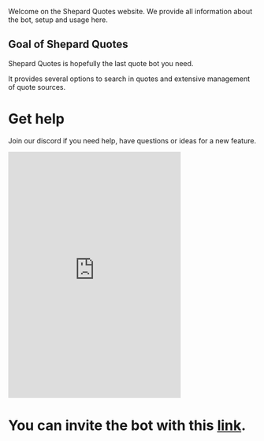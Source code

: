 Welcome on the Shepard Quotes website. We provide all information about the bot, setup and usage here.

## Goal of Shepard Quotes

Shepard Quotes is hopefully the last quote bot you need.

It provides several options to search in quotes and extensive management of quote sources.


# Get help

Join our discord if you need help, have questions or ideas for a new feature.

<iframe src="https://discord.com/widget?id=718502316940066927&theme=dark" width="350" height="500" allowtransparency="true" frameborder="0" sandbox="allow-popups allow-popups-to-escape-sandbox allow-same-origin allow-scripts"></iframe>

# You can invite the bot with this [link](https://discord.com/api/oauth2/authorize?client_id=952974000177446922&permissions=139586817088&scope=bot%20applications.commands).
